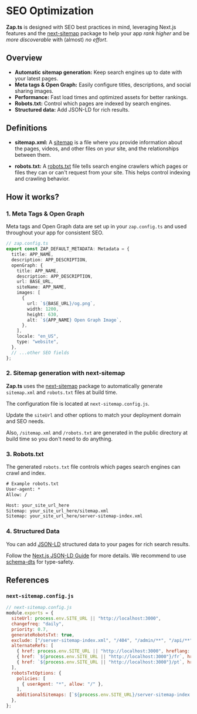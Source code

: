 # SEO Optimization

**Zap.ts** is designed with SEO best practices in mind, leveraging Next.js features and the [next-sitemap](https://www.npmjs.com/package/next-sitemap) package to help your app _rank higher_ and be _more discoverable_ with (almost) _no effort_.

## Overview

- **Automatic sitemap generation:** Keep search engines up to date with your latest pages.
- **Meta tags & Open Graph:** Easily configure titles, descriptions, and social sharing images.
- **Performance:** Fast load times and optimized assets for better rankings.
- **Robots.txt:** Control which pages are indexed by search engines.
- **Structured data:** Add JSON-LD for rich results.

## Definitions

- **sitemap.xml:** A [sitemap](https://developers.google.com/search/docs/crawling-indexing/sitemaps/overview) is a file where you provide information about the pages, videos, and other files on your site, and the relationships between them.

- **robots.txt:** A [robots.txt](https://developers.google.com/search/docs/crawling-indexing/robots/intro) file tells search engine crawlers which pages or files they can or can't request from your site. This helps control indexing and crawling behavior.

## How it works?

### 1. Meta Tags & Open Graph

Meta tags and Open Graph data are set up in your `zap.config.ts` and used throughout your app for consistent SEO.

```ts
// zap.config.ts
export const ZAP_DEFAULT_METADATA: Metadata = {
  title: APP_NAME,
  description: APP_DESCRIPTION,
  openGraph: {
    title: APP_NAME,
    description: APP_DESCRIPTION,
    url: BASE_URL,
    siteName: APP_NAME,
    images: [
      {
        url: `${BASE_URL}/og.png`,
        width: 1200,
        height: 630,
        alt: `${APP_NAME} Open Graph Image`,
      },
    ],
    locale: "en_US",
    type: "website",
  },
  // ...other SEO fields
};
```

### 2. Sitemap generation with next-sitemap

**Zap.ts** uses the [next-sitemap](https://www.npmjs.com/package/next-sitemap) package to automatically generate `sitemap.xml` and `robots.txt` files at build time.

The configuration file is located at `next-sitemap.config.js`.

Update the `siteUrl` and other options to match your deployment domain and SEO needs.

Also, `/sitemap.xml` and `/robots.txt` are generated in the public directory at build time so you don't need to do anything.

### 3. Robots.txt

The generated `robots.txt` file controls which pages search engines can crawl and index.

```txt
# Example robots.txt
User-agent: *
Allow: /

Host: your_site_url_here
Sitemap: your_site_url_here/sitemap.xml
Sitemap: your_site_url_here/server-sitemap-index.xml
```

### 4. Structured Data

You can add [JSON-LD](https://developers.google.com/search/docs/appearance/structured-data/intro-structured-data) structured data to your pages for rich search results.

Follow the [Next.js JSON-LD Guide](https://nextjs.org/docs/app/guides/json-ld) for more details. We recommend to use [schema-dts](https://www.npmjs.com/package/schema-dts) for type-safety.

## References

### `next-sitemap.config.js`

```js
// next-sitemap.config.js
module.exports = {
  siteUrl: process.env.SITE_URL || "http://localhost:3000",
  changefreq: "daily",
  priority: 0.7,
  generateRobotsTxt: true,
  exclude: ["/server-sitemap-index.xml", "/404", "/admin/**", "/api/**"],
  alternateRefs: [
    { href: process.env.SITE_URL || "http://localhost:3000", hreflang: "en" },
    { href: `${process.env.SITE_URL || "http://localhost:3000"}/fr`, hreflang: "fr" },
    { href: `${process.env.SITE_URL || "http://localhost:3000"}/pt`, hreflang: "pt" },
  ],
  robotsTxtOptions: {
    policies: [
      { userAgent: "*", allow: "/" },
    ],
    additionalSitemaps: [`${process.env.SITE_URL}/server-sitemap-index.xml`],
  },
};
```